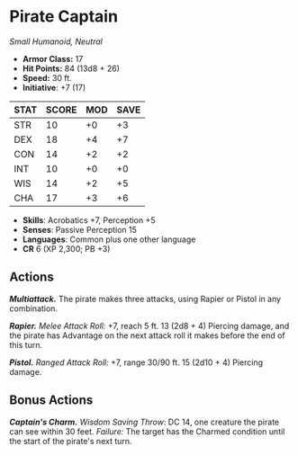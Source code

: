 # Pirate Captain

*Small Humanoid, Neutral*

- **Armor Class:** 17
- **Hit Points:** 84 (13d8 + 26)
- **Speed:** 30 ft.
- **Initiative**: +7 (17)

|STAT|SCORE|MOD|SAVE|
| --- | --- | --- | ---- |
| STR | 10 | +0 | +3 |
| DEX | 18 | +4 | +7 |
| CON | 14 | +2 | +2 |
| INT | 10 | +0 | +0 |
| WIS | 14 | +2 | +5 |
| CHA | 17 | +3 | +6 |

- **Skills**: Acrobatics +7, Perception +5
- **Senses**: Passive Perception 15
- **Languages**: Common plus one other language
- **CR** 6 (XP 2,300; PB +3)

## Actions

***Multiattack.*** The pirate makes three attacks, using Rapier or Pistol in any combination.

***Rapier.*** *Melee Attack Roll:* +7, reach 5 ft. 13 (2d8 + 4) Piercing damage, and the pirate has Advantage on the next attack roll it makes before the end of this turn.

***Pistol.*** *Ranged Attack Roll:* +7, range 30/90 ft. 15 (2d10 + 4) Piercing damage.


## Bonus Actions

***Captain's Charm.*** *Wisdom Saving Throw*: DC 14, one creature the pirate can see within 30 feet. *Failure:*  The target has the Charmed condition until the start of the pirate's next turn.

